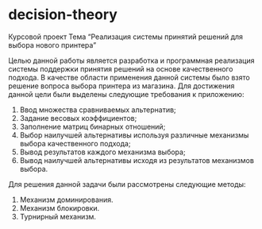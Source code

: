 # decision-theory
Курсовой проект
Тема “Реализация системы принятий решений для выбора нового принтера”

Целью данной работы является разработка и программная реализация системы поддержки принятия решений на основе качественного подхода. 
В качестве области применения данной системы было взято решение вопроса выбора принтера из магазина. 
Для достижения данной цели были выделены следующие требования к приложению: 
1.	Ввод множества сравниваемых альтернатив;
2.	Задание весовых коэффициентов;
3.	Заполнение матриц бинарных отношений;
4.	Выбор наилучшей альтернативы используя различные механизмы выбора качественного подхода;
5.	Вывод результатов каждого механизма выбора;
6.	Вывод наилучшей альтернативы исходя из результатов механизмов выбора.

Для решения данной задачи были рассмотрены следующие методы: 
1.	Механизм доминирования. 
2.	Механизм блокировки. 
3.	Турнирный механизм. 
